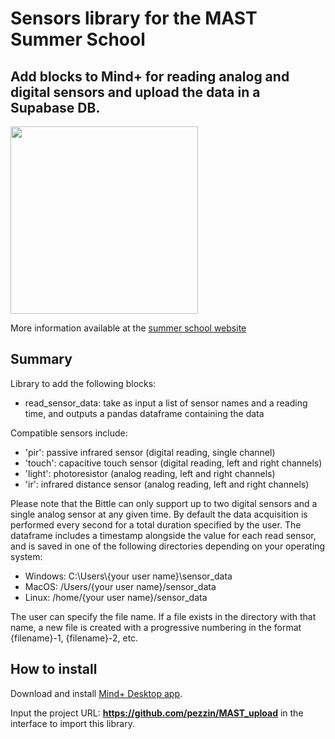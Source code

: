 # Sensors library for the MAST Summer School
## Add blocks to Mind+ for reading analog and digital sensors and upload the data in a Supabase DB.

<img src="./python/_images/mast.png" width="300">

More information available at the [summer school website](https://www.academy.mast.org/summer-school-2025/)

## Summary
Library to add the following blocks:
- read_sensor_data: take as input a list of sensor names and a reading time, and outputs a pandas dataframe containing the data

Compatible sensors include:
- 'pir': passive infrared sensor (digital reading, single channel)
- 'touch': capacitive touch sensor (digital reading, left and right channels)
- 'light': photoresistor (analog reading, left and right channels)
- 'ir': infrared distance sensor (analog reading, left and right channels)

Please note that the Bittle can only support up to two digital sensors and a single analog sensor at any given time. By default the data acquisition is performed every second for a total duration specified by the user. The dataframe includes a timestamp alongside the value for each read sensor, and is saved in one of the following directories depending on your operating system:
- Windows: C:\\Users\\{your user name}\\sensor_data
- MacOS: /Users/{your user name}/sensor_data
- Linux: /home/{your user name}/sensor_data

The user can specify the file name. If a file exists in the directory with that name, a new file is created with a progressive numbering in the format {filename}-1, {filename}-2, etc.

## How to install

Download and install [Mind+ Desktop app](https://mindplus.dfrobot.com).

Input the project URL: **https://github.com/pezzin/MAST_upload** in the interface to import this library.

